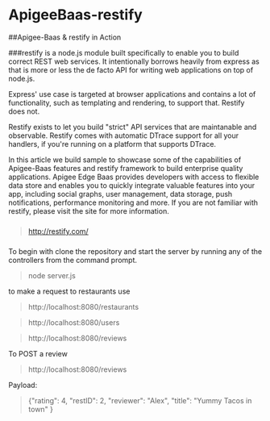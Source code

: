 # ApigeeBaas-restify

##Apigee-Baas & restify in Action

###restify is a node.js module built specifically to enable you to build correct REST web services. It intentionally borrows heavily from express as that is more or less the de facto API for writing web applications on top of node.js.

Express' use case is targeted at browser applications and contains a lot of functionality, such as templating and rendering, to support that. Restify does not.

Restify exists to let you build "strict" API services that are maintanable and observable. Restify comes with automatic DTrace support for all your handlers, if you're running on a platform that supports DTrace.

 
In this article we build sample to showcase some of the capabilities of Apigee-Baas features and restify framework to build enterprise quality applications. 
Apigee Edge Baas provides developers with access to flexible data store and enables you to quickly integrate valuable features into your app, including social graphs, user management, data storage, push notifications, performance monitoring and more.
If you are not familiar with restify, please visit the site for more information.
###
> http://restify.com/

###
To begin with clone the repository and start the server by running any of the controllers from the command prompt.

> node server.js


to make a request to restaurants use 

> http://localhost:8080/restaurants

> http://localhost:8080/users

> http://localhost:8080/reviews

To POST a review

> http://localhost:8080/reviews

Payload:
>{"rating": 4,
>"restID": 2,
>"reviewer": "Alex",
>"title": "Yummy Tacos in town"
>}



